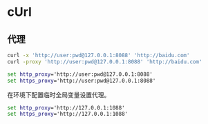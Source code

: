 # cUrl

## 代理

```bash
curl -x 'http://user:pwd@127.0.0.1:8088' 'http://baidu.com' 
curl -proxy 'http://user:pwd@127.0.0.1:8088' 'http://baidu.com' 
```



```cmd
set http_proxy='http://user:pwd@127.0.0.1:8088'
set https_proxy='http://user:pwd@127.0.0.1:8088'
```

在环境下配置临时全局变量设置代理。

```cmd
set http_proxy='http://127.0.0.1:1088'
set https_proxy='http://127.0.0.1:1088'
```
